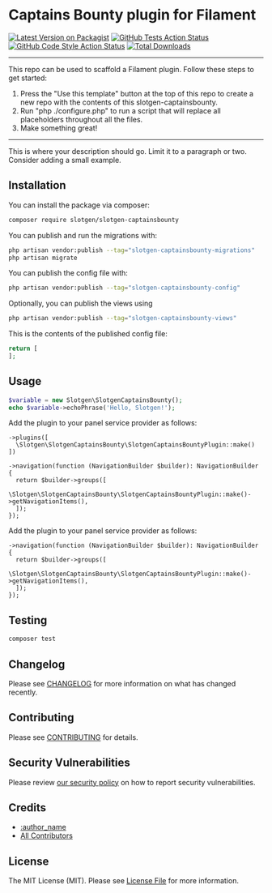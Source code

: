 # Captains Bounty plugin for Filament

[![Latest Version on Packagist](https://img.shields.io/packagist/v/slotgen/slotgen-captainsbounty.svg?style=flat-square)](https://packagist.org/packages/slotgen/slotgen-captainsbounty)
[![GitHub Tests Action Status](https://img.shields.io/github/actions/workflow/status/slotgen/slotgen-captainsbounty/run-tests.yml?branch=main&label=tests&style=flat-square)](https://github.com/slotgen/slotgen-captainsbounty/actions?query=workflow%3Arun-tests+branch%3Amain)
[![GitHub Code Style Action Status](https://img.shields.io/github/actions/workflow/status/slotgen/slotgen-captainsbounty/fix-php-code-style-issues.yml?branch=main&label=code%20style&style=flat-square)](https://github.com/slotgen/slotgen-captainsbounty/actions?query=workflow%3A"Fix+PHP+code+style+issues"+branch%3Amain)
[![Total Downloads](https://img.shields.io/packagist/dt/slotgen/slotgen-captainsbounty.svg?style=flat-square)](https://packagist.org/packages/slotgen/slotgen-captainsbounty)

<!--delete-->
---
This repo can be used to scaffold a Filament plugin. Follow these steps to get started:

1. Press the "Use this template" button at the top of this repo to create a new repo with the contents of this slotgen-captainsbounty.
2. Run "php ./configure.php" to run a script that will replace all placeholders throughout all the files.
3. Make something great!
---
<!--/delete-->

This is where your description should go. Limit it to a paragraph or two. Consider adding a small example.

## Installation

You can install the package via composer:

```bash
composer require slotgen/slotgen-captainsbounty
```

You can publish and run the migrations with:

```bash
php artisan vendor:publish --tag="slotgen-captainsbounty-migrations"
php artisan migrate
```

You can publish the config file with:

```bash
php artisan vendor:publish --tag="slotgen-captainsbounty-config"
```

Optionally, you can publish the views using

```bash
php artisan vendor:publish --tag="slotgen-captainsbounty-views"
```

This is the contents of the published config file:

```php
return [
];
```

## Usage

```php
$variable = new Slotgen\SlotgenCaptainsBounty();
echo $variable->echoPhrase('Hello, Slotgen!');
```
Add the plugin to your panel service provider as follows:
```
->plugins([
  \Slotgen\SlotgenCaptainsBounty\SlotgenCaptainsBountyPlugin::make()
])

->navigation(function (NavigationBuilder $builder): NavigationBuilder {
  return $builder->groups([
    \Slotgen\SlotgenCaptainsBounty\SlotgenCaptainsBountyPlugin::make()->getNavigationItems(),
  ]);
});
```

Add the plugin to your panel service provider as follows:
```
->navigation(function (NavigationBuilder $builder): NavigationBuilder {
  return $builder->groups([
    \Slotgen\SlotgenCaptainsBounty\SlotgenCaptainsBountyPlugin::make()->getNavigationItems(),
  ]);
});
```
## Testing

```bash
composer test
```

## Changelog

Please see [CHANGELOG](CHANGELOG.md) for more information on what has changed recently.

## Contributing

Please see [CONTRIBUTING](.github/CONTRIBUTING.md) for details.

## Security Vulnerabilities

Please review [our security policy](../../security/policy) on how to report security vulnerabilities.

## Credits

- [:author_name](https://github.com/:author_username)
- [All Contributors](../../contributors)

## License

The MIT License (MIT). Please see [License File](LICENSE.md) for more information.
